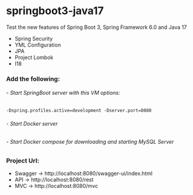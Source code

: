 # springboot3-java17
Test the new features of Spring Boot 3, Spring Framework 6.0 and Java 17
- Spring Security
- YML Configuration
- JPA
- Project Lombok
- I18


### Add the following:
###### - Start SpringBoot server with this VM options:
    -Dspring.profiles.active=development -Dserver.port=8080

###### - Start Docker server
###### - Start Docker compose for downloading and starting MySQL Server

### Project Url: 
- Swagger -> http://localhost:8080/swagger-ui/index.html
- API -> http://localhost:8080/rest
- MVC -> http://localhost:8080/mvc